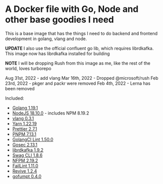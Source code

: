 # A Docker file with Go, Node and other base goodies I need

This is a base image that has the things I need to do backend and frontend development in golang, vlang and node.

**UPDATE** I also use the official confluent go lib, which requires librdkafka. This image now has librdkafka installed for building

**NOTE** I will be dropping Rush from this image as me, like the rest of the world, loves turborepo

Aug 31st, 2022 - add vlang
Mar 16th, 2022 - Dropped @microsoft/rush
Feb 23rd, 2022 - pkger and packr were removed
Feb 4th, 2022 - Lerna has been removed

Included:

- [Golang 1.19.1](https://golang.org/dl/)
- [NodeJS 18.10.0](https://nodejs.org/en/download/current/) - includes NPM 8.19.2
- [vlang 0.3.1](https://vlang.io/)
- [Yarn 1.22.19](https://www.npmjs.com/package/yarn)
- [Prettier 2.7.1](https://www.npmjs.com/package/prettier)
- [PNPM 7.13.1](https://www.npmjs.com/package/pnpm)
- [GolangCI Lint 1.50.0](https://github.com/golangci/golangci-lint)
- [Gosec 2.13.1](https://github.com/securego/gosec)
- [librdkafka 1.9.2](https://github.com/edenhill/librdkafka)
- [Swag CLI 1.8.6](https://github.com/swaggo/swag)
- [NFPM 2.19.2](https://github.com/goreleaser/nfpm)
- [FailLint 1.11.0](https://github.com/fatih/faillint)
- [Revive 1.2.4](https://github.com/mgechev/revive)
- [gofumpt 0.4.0](https://github.com/mvdan/gofumpt)
